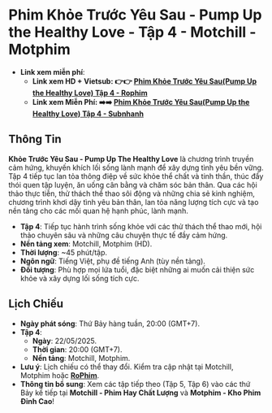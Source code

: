 # Phim Khỏe Trước Yêu Sau - Pump Up the Healthy Love - Tập 4 - Motchill - Motphim

- **Link xem miễn phí**:
  - **Link xem HD + Vietsub: 👉👉 [Phim Khỏe Trước Yêu Sau(Pump Up the Healthy Love) Tập 4 - Rophim](https://www.rophim.com/phim/khoe-truoc-yeu-sau.sasCIW9b?utm_source=web20&utm_id=donni123)**
  - **Link xem Miễn Phí: ➡️➡️ [Phim Khỏe Trước Yêu Sau(Pump Up the Healthy Love) Tập 4 - Subnhanh](https://subnhanh.bar/phim/khoe-truoc-yeu-sau?utm_source=web20&utm_id=donni123)**

## Thông Tin
**Khỏe Trước Yêu Sau - Pump Up The Healthy Love** là chương trình truyền cảm hứng, khuyến khích lối sống lành mạnh để xây dựng tình yêu bền vững. Tập 4 tiếp tục lan tỏa thông điệp về sức khỏe thể chất và tinh thần, thúc đẩy thói quen tập luyện, ăn uống cân bằng và chăm sóc bản thân. Qua các hội thảo thực tiễn, thử thách thể thao sôi động và những chia sẻ kinh nghiệm, chương trình khơi dậy tình yêu bản thân, lan tỏa năng lượng tích cực và tạo nền tảng cho các mối quan hệ hạnh phúc, lành mạnh.

- **Tập 4**: Tiếp tục hành trình sống khỏe với các thử thách thể thao mới, hội thảo chuyên sâu và những câu chuyện thực tế đầy cảm hứng.
- **Nền tảng xem**: Motchill, Motphim (HD).
- **Thời lượng**: ~45 phút/tập.
- **Ngôn ngữ**: Tiếng Việt, phụ đề tiếng Anh (tùy nền tảng).
- **Đối tượng**: Phù hợp mọi lứa tuổi, đặc biệt những ai muốn cải thiện sức khỏe và xây dựng lối sống tích cực.

## Lịch Chiếu
- **Ngày phát sóng**: Thứ Bảy hàng tuần, 20:00 (GMT+7).
- **Tập 4**:
  - **Ngày**: 22/05/2025.
  - **Thời gian**: 20:00 (GMT+7).
  - **Nền tảng**: Motchill, Motphim.
- **Lưu ý**: Lịch chiếu có thể thay đổi. Kiểm tra cập nhật tại Motchill, Motphim hoặc **[RoPhim](https://www.rophim.com/phimhay?utm_source=web20&utm_id=donni123)**.
- **Thông tin bổ sung**: Xem các tập tiếp theo (Tập 5, Tập 6) vào các thứ Bảy kế tiếp tại **Motchill - Phim Hay Chất Lượng** và **Motphim - Kho Phim Đỉnh Cao**!
